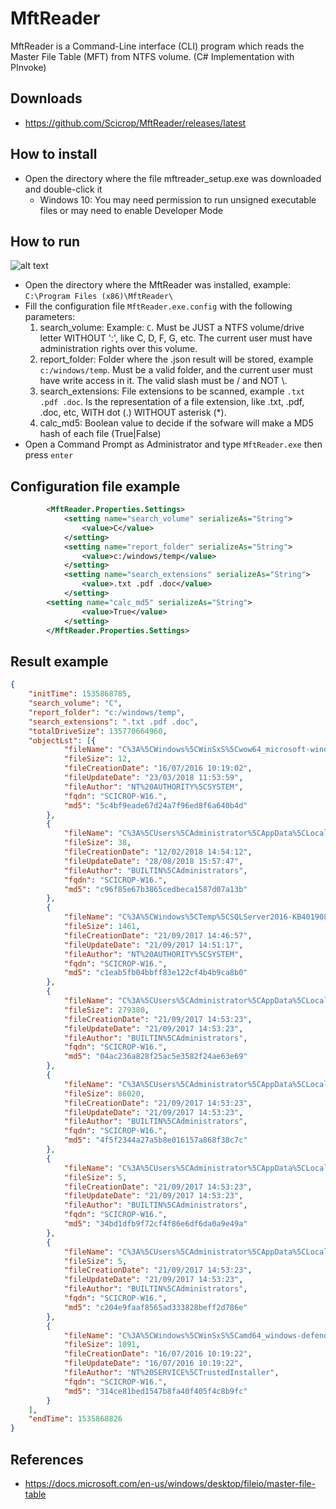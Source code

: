 # MftReader
MftReader is a Command-Line interface (CLI) program which reads the Master File Table (MFT) from NTFS volume.
(C# Implementation with PInvoke)

## Downloads

- https://github.com/Scicrop/MftReader/releases/latest

## How to install

- Open the directory where the file mftreader_setup.exe was downloaded and double-click it
  - Windows 10: You may need permission to run unsigned executable files or may need to enable Developer Mode

## How to run

![alt text](https://github.com/Scicrop/MftReader/blob/master/dist/mftreader-capture.png?raw=true "MftReader ScreenShot")

- Open the directory where the MftReader was installed, example: `C:\Program Files (x86)\MftReader\`
- Fill the configuration file `MftReader.exe.config` with the following parameters:
  1. search_volume: Example: `C`. Must be JUST a NTFS volume/drive letter WITHOUT ':', like C, D, F, G, etc. The current user must have administration rights over this volume.
  2. report_folder: Folder where the .json result will be stored, example `c:/windows/temp`. Must be a valid folder, and the current user must have write access in it. The valid slash must be / and NOT \\.
  3. search_extensions: File extensions to be scanned, example `.txt .pdf .doc`. Is the representation of a file extension, like .txt, .pdf, .doc, etc, WITH dot (.) WITHOUT asterisk (*).
  4. calc_md5: Boolean value to decide if the  sofware will make a MD5 hash of each file (True|False)
- Open a Command Prompt as Administrator and type `MftReader.exe` then press `enter`

## Configuration file example

```xml
        <MftReader.Properties.Settings>
            <setting name="search_volume" serializeAs="String">
                <value>C</value>
            </setting>
            <setting name="report_folder" serializeAs="String">
                <value>c:/windows/temp</value>
            </setting>
            <setting name="search_extensions" serializeAs="String">
                <value>.txt .pdf .doc</value>
            </setting>
	    <setting name="calc_md5" serializeAs="String">
                <value>True</value>
            </setting>
        </MftReader.Properties.Settings>
```

## Result example

```json
{
	"initTime": 1535868785,
	"search_volume": "C",
	"report_folder": "c:/windows/temp",
	"search_extensions": ".txt .pdf .doc",
	"totalDriveSize": 135770664960,
	"objectLst": [{
			"fileName": "C%3A%5CWindows%5CWinSxS%5Cwow64_microsoft-windows-mccs-syncutil_31bf3856ad364e35_10.0.14393.0_none_fe5045edee3ebb3e%5CLiveDomainList.txt",
			"fileSize": 12,
			"fileCreationDate": "16/07/2016 10:19:02",
			"fileUpdateDate": "23/03/2018 11:53:59",
			"fileAuthor": "NT%20AUTHORITY%5CSYSTEM",
			"fqdn": "SCICROP-W16.",
			"md5": "5c4bf9eade67d24a7f96ed8f6a640b4d"
		},
		{
			"fileName": "C%3A%5CUsers%5CAdministrator%5CAppData%5CLocal%5CMicrosoft%5CVisualStudio%5CSettingsLogs%5Cheader.txt",
			"fileSize": 38,
			"fileCreationDate": "12/02/2018 14:54:12",
			"fileUpdateDate": "28/08/2018 15:57:47",
			"fileAuthor": "BUILTIN%5CAdministrators",
			"fqdn": "SCICROP-W16.",
			"md5": "c96f85e67b3865cedbeca1587d07a13b"
		},
		{
			"fileName": "C%3A%5CWindows%5CTemp%5CSQLServer2016-KB4019088-x64_decompression_log.txt",
			"fileSize": 1461,
			"fileCreationDate": "21/09/2017 14:46:57",
			"fileUpdateDate": "21/09/2017 14:51:17",
			"fileAuthor": "NT%20AUTHORITY%5CSYSTEM",
			"fqdn": "SCICROP-W16.",
			"md5": "c1eab5fb04bbff83e122cf4b4b9ca8b0"
		},
		{
			"fileName": "C%3A%5CUsers%5CAdministrator%5CAppData%5CLocal%5CPackages%5CMicrosoft.Windows.Cortana_cw5n1h2txyewy%5CLocalState%5CDeviceSearchCache%5CSettingsCache.txt",
			"fileSize": 279380,
			"fileCreationDate": "21/09/2017 14:53:23",
			"fileUpdateDate": "21/09/2017 14:53:23",
			"fileAuthor": "BUILTIN%5CAdministrators",
			"fqdn": "SCICROP-W16.",
			"md5": "04ac236a828f25ac5e3582f24ae63e69"
		},
		{
			"fileName": "C%3A%5CUsers%5CAdministrator%5CAppData%5CLocal%5CPackages%5CMicrosoft.Windows.Cortana_cw5n1h2txyewy%5CLocalState%5CConstraintIndex%5CSettings_%7B6b79e225-d4c1-437f-97cf-5b752a7a57fc%7D%5C0.0.filtertrie.intermediate.txt",
			"fileSize": 86020,
			"fileCreationDate": "21/09/2017 14:53:23",
			"fileUpdateDate": "21/09/2017 14:53:23",
			"fileAuthor": "BUILTIN%5CAdministrators",
			"fqdn": "SCICROP-W16.",
			"md5": "4f5f2344a27a5b8e016157a868f38c7c"
		},
		{
			"fileName": "C%3A%5CUsers%5CAdministrator%5CAppData%5CLocal%5CPackages%5CMicrosoft.Windows.Cortana_cw5n1h2txyewy%5CLocalState%5CConstraintIndex%5CSettings_%7B6b79e225-d4c1-437f-97cf-5b752a7a57fc%7D%5C0.1.filtertrie.intermediate.txt",
			"fileSize": 5,
			"fileCreationDate": "21/09/2017 14:53:23",
			"fileUpdateDate": "21/09/2017 14:53:23",
			"fileAuthor": "BUILTIN%5CAdministrators",
			"fqdn": "SCICROP-W16.",
			"md5": "34bd1dfb9f72cf4f86e6df6da0a9e49a"
		},
		{
			"fileName": "C%3A%5CUsers%5CAdministrator%5CAppData%5CLocal%5CPackages%5CMicrosoft.Windows.Cortana_cw5n1h2txyewy%5CLocalState%5CConstraintIndex%5CSettings_%7B6b79e225-d4c1-437f-97cf-5b752a7a57fc%7D%5C0.2.filtertrie.intermediate.txt",
			"fileSize": 5,
			"fileCreationDate": "21/09/2017 14:53:23",
			"fileUpdateDate": "21/09/2017 14:53:23",
			"fileAuthor": "BUILTIN%5CAdministrators",
			"fqdn": "SCICROP-W16.",
			"md5": "c204e9faaf8565ad333828beff2d786e"
		},
		{
			"fileName": "C%3A%5CWindows%5CWinSxS%5Camd64_windows-defender-service_31bf3856ad364e35_10.0.14393.0_none_f31a8e496d7f3859%5CThirdPartyNotices.txt",
			"fileSize": 1091,
			"fileCreationDate": "16/07/2016 10:19:22",
			"fileUpdateDate": "16/07/2016 10:19:22",
			"fileAuthor": "NT%20SERVICE%5CTrustedInstaller",
			"fqdn": "SCICROP-W16.",
			"md5": "314ce81bed1547b8fa40f405f4c8b9fc"
		}
	],
	"endTime": 1535868826
}
```

## References

- https://docs.microsoft.com/en-us/windows/desktop/fileio/master-file-table
